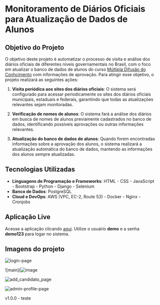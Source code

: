 # Monitoramento de Diários Oficiais para Atualização de Dados de Alunos

## Objetivo do Projeto

O objetivo deste projeto é automatizar o processo de visita e análise dos diários oficiais de diferentes níveis governamentais no Brasil, com o foco em atualizar o banco de dados de alunos do curso [Múltipla Difusão do Conhcimento](https://portalmultipla.com.br/) com informações de aprovação. Para atingir esse objetivo, o projeto realizará as seguintes ações:

1. **Visita periódica aos sites dos diários oficiais**: O sistema será configurado para acessar periodicamente os sites dos diários oficiais municipais, estaduais e federais, garantindo que todas as atualizações relevantes sejam monitoradas.

2. **Verificação de nomes de alunos**: O sistema fará a análise dos diários em busca de nomes de alunos previamente cadastrados no banco de dados, identificando possíveis aprovações ou outras informações relevantes.

3. **Atualização do banco de dados de alunos**: Quando forem encontradas informações sobre a aprovação dos alunos, o sistema realizará a atualização automática do banco de dados, mantendo as informações dos alunos sempre atualizadas.

## Tecnologias Utilizadas

- **Linguagens de Programação e Frameworks**: HTML - CSS - JavaScript - Bootstrap - Python - Django - Selenium
- **Banco de Dados**: PostgreSQL
- **Cloud e DevOps**: AWS (VPC, EC-2, Route 53) - Docker - Nginx - Cronjobs

## Aplicação Live

Acesse a aplicação clicando [aqui](http://buscadormultipla.com.br/). Utilize o usuário **demo** e a senha **demo123** para logar no sistema.

## Imagens do projeto

![login-page](https://github.com/user-attachments/assets/6948eeb4-080a-46de-96d7-8135427fa2aa)

![main](![image](https://github.com/user-attachments/assets/3c58af25-0921-4bdf-bbac-110643ae1fe1)

![add_candidato_page](https://github.com/user-attachments/assets/45bb5a09-ac66-4500-b221-225dd1e0fe35)

![admin-profile-page](https://github.com/user-attachments/assets/55f3543b-407e-4ab7-9d3b-aab7404e7bf9)


v1.0.0 - teste

